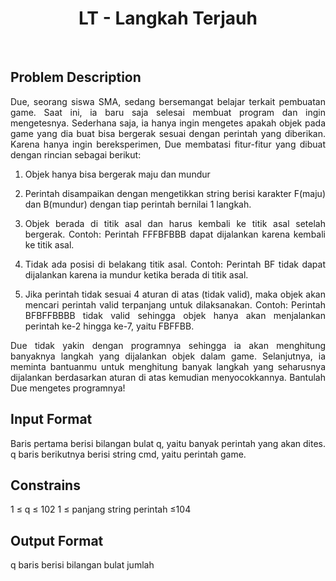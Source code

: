 <h1 align="center"> LT - Langkah Terjauh</h1>
<br>

## Problem Description
<p align="justify">Due, seorang siswa SMA, sedang bersemangat belajar terkait pembuatan game.
Saat ini, ia baru saja selesai membuat program dan ingin mengetesnya. Sederhana
saja, ia hanya ingin mengetes apakah objek pada game yang dia buat bisa bergerak
sesuai dengan perintah yang diberikan. Karena hanya ingin bereksperimen, Due
membatasi fitur-fitur yang dibuat dengan rincian sebagai berikut:</p>
<ul>
<li type="1"><p align="justify">Objek hanya bisa bergerak maju dan mundur</p></li>
<li type="1"><p align="justify">Perintah disampaikan dengan mengetikkan string berisi karakter F(maju) dan B(mundur) dengan tiap perintah bernilai 1 langkah.</p></li>
<li type="1"><p align="justify">Objek berada di titik asal dan harus kembali ke titik asal setelah bergerak.
Contoh: Perintah FFFBFBBB dapat dijalankan karena kembali ke titik asal.</p></li>
<li type="1"><p align="justify">Tidak ada posisi di belakang titik asal.
Contoh: Perintah BF tidak dapat dijalankan karena ia mundur ketika berada
di titik asal.</p></li>
<li type="1"><p align="justify">Jika perintah tidak sesuai 4 aturan di atas (tidak valid), maka objek akan
mencari perintah valid terpanjang untuk dilaksanakan.
Contoh: Perintah BFBFFBBBB tidak valid sehingga objek hanya akan
menjalankan perintah ke-2 hingga ke-7, yaitu FBFFBB.</p></li>
</ul>
<p align="justify">Due tidak yakin dengan programnya sehingga ia akan menghitung banyaknya
langkah yang dijalankan objek dalam game. Selanjutnya, ia meminta bantuanmu
untuk menghitung banyak langkah yang seharusnya dijalankan berdasarkan aturan di
atas kemudian menyocokkannya. Bantulah Due mengetes programnya!</p>

## Input Format
<p align="justify">Baris pertama berisi bilangan bulat q, yaitu banyak perintah yang akan dites.
q baris berikutnya berisi string cmd, yaitu perintah game.
</p>

## Constrains
1 ≤ q ≤ 102
1 ≤ panjang string perintah ≤104

## Output Format
q baris berisi bilangan bulat jumlah
